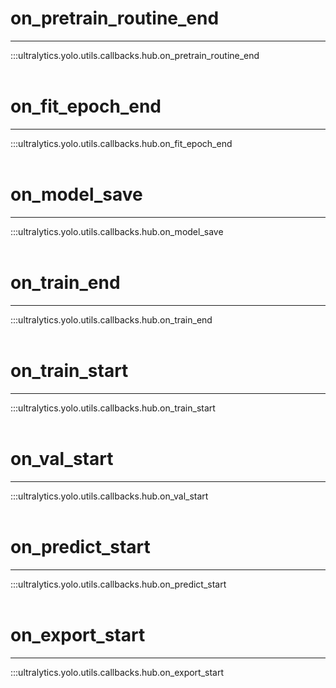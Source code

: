 # on_pretrain_routine_end
---
:::ultralytics.yolo.utils.callbacks.hub.on_pretrain_routine_end
<br><br>

# on_fit_epoch_end
---
:::ultralytics.yolo.utils.callbacks.hub.on_fit_epoch_end
<br><br>

# on_model_save
---
:::ultralytics.yolo.utils.callbacks.hub.on_model_save
<br><br>

# on_train_end
---
:::ultralytics.yolo.utils.callbacks.hub.on_train_end
<br><br>

# on_train_start
---
:::ultralytics.yolo.utils.callbacks.hub.on_train_start
<br><br>

# on_val_start
---
:::ultralytics.yolo.utils.callbacks.hub.on_val_start
<br><br>

# on_predict_start
---
:::ultralytics.yolo.utils.callbacks.hub.on_predict_start
<br><br>

# on_export_start
---
:::ultralytics.yolo.utils.callbacks.hub.on_export_start
<br><br>
